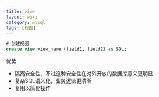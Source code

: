 ```yaml
---
title: view
layout: wiki
category: mysql
tags: [视图]
---
```


~~~SQL
# 创建视图
create view view_name (field1, field2) as SQL; 
~~~

优势

* 隔离安全性，不过这种安全性在对外开放的数据库意义更明显
* 复杂SQL语义化，业务逻辑更清晰
* 复用以简化操作